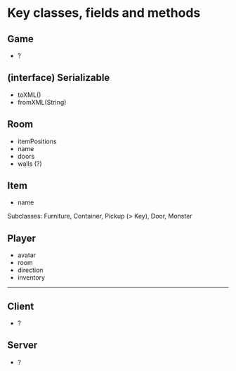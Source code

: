 # Key classes, fields and methods

## Game

- ?

## (interface) Serializable

- toXML()
- fromXML(String)

## Room

- itemPositions
- name
- doors
- walls (?)

## Item

- name

Subclasses: Furniture, Container, Pickup (> Key), Door, Monster

## Player

- avatar
- room
- direction
- inventory

---

## Client

- ?

## Server

- ?

